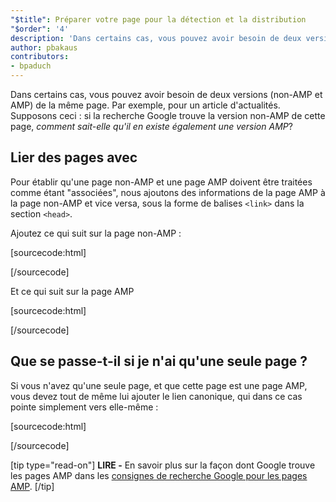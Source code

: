 ```yaml
---
"$title": Préparer votre page pour la détection et la distribution
"$order": '4'
description: 'Dans certains cas, vous pouvez avoir besoin de deux versions (AMP et non AMP) de la même page, par exemple un article d''actualités. Supposons ceci: si la recherche Google ...'
author: pbakaus
contributors:
- bpaduch
---
```


Dans certains cas, vous pouvez avoir besoin de deux versions (non-AMP et AMP) de la même page. Par exemple, pour un article d'actualités. Supposons ceci : si la recherche Google trouve la version non-AMP de cette page, <em>comment sait-elle qu'il en existe également une version AMP</em>?

## Lier des pages avec <code><link></code>

Pour établir qu'une page non-AMP et une page AMP doivent être traitées comme étant "associées", nous ajoutons des informations de la page AMP à la page non-AMP et vice versa, sous la forme de balises `<link>` dans la section `<head>`.

Ajoutez ce qui suit sur la page non-AMP :

[sourcecode:html]
<link rel="amphtml" href="https://www.example.com/url/to/amp/document.html">
[/sourcecode]

Et ce qui suit sur la page AMP

[sourcecode:html]
<link rel="canonical" href="https://www.example.com/url/to/full/document.html">
[/sourcecode]

## Que se passe-t-il si je n'ai qu'une seule page ?

Si vous n'avez qu'une seule page, et que cette page est une page AMP, vous devez tout de même lui ajouter le lien canonique, qui dans ce cas pointe simplement vers elle-même :

[sourcecode:html]
<link rel="canonical" href="https://www.example.com/url/to/amp/document.html">
[/sourcecode]

[tip type="read-on"] **LIRE -** En savoir plus sur la façon dont Google trouve les pages AMP dans les [consignes de recherche Google pour les pages AMP](https://support.google.com/webmasters/answer/6340290). [/tip]
